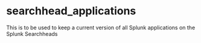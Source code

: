 # searchhead_applications
This is to be used to keep a current version of all Splunk applications on the Splunk Searchheads
